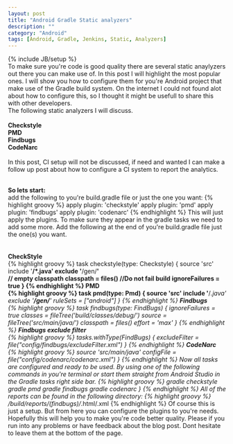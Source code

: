 ```yaml
---
layout: post
title: "Android Gradle Static analyzers"
description: ""
category: "Android"
tags: [Android, Gradle, Jenkins, Static, Analyzers]
---
```

{% include JB/setup %}
<br>
To make sure you're code is good quality there are several static anaylyzers out there you can make use of. 
In this post I will highlight the most popular ones. I will show you how to configure them for you're Android
project that make use of the Gradle build system. On the internet I could not found alot about how to
configure this, so I thought it might be usefull to share this with other developers.
<br>
The following static analyzers I will discuss.<br><br>
<b>Checkstyle</b><br>
<b>PMD</b><br>
<b>Findbugs</b><br>
<b>CodeNarc</b><br>
<br>
In this post, CI setup will not be discussed, if need and wanted I can make a follow up post about how to
configure a CI system to report the analytics.<br><br>
<!-- more start -->
<b>So lets start:</b><br>
add the following to you're build.gradle file or just the one you want:
{% highlight groovy %}
apply plugin: 'checkstyle'
apply plugin: 'pmd'
apply plugin: 'findbugs'
apply plugin: 'codenarc'
{% endhighlight %}
This will just apply the plugins. To make sure they appear in the gradle tasks we need to add some more.
Add the following at the end of you're build.gradle file just the one(s) you want.<br><br><br>
<b>CheckStyle</b><br>
{% highlight groovy %}
task checkstyle(type: Checkstyle) {
	source 'src'
    include '**/*.java'
    exclude '**/gen/**'    
	// empty classpath
    classpath = files()
    //Do not fail build
    ignoreFailures = true
}
{% endhighlight %}
<b>PMD</b><br>
{% highlight groovy %}
task pmd(type: Pmd) {
    source 'src'
    include '**/*.java'
    exclude '**/gen/**'
    ruleSets = ["android"]
}
{% endhighlight %}
<b>Findbugs</b><br>
{% highlight groovy %}
task findbugs(type: FindBugs) {
    ignoreFailures = true
    classes = fileTree('build/classes/debug/')
    source = fileTree('src/main/java/')
    classpath = files()
    effort = 'max'
}
{% endhighlight %}
<b>Findbugs exclude filter</b><br>
{% highlight groovy %}
	tasks.withType(FindBugs) {
    excludeFilter = file("config/findbugs/excludeFilter.xml")
}
{% endhighlight %}
<b>CodeNarc</b><br>
{% highlight groovy %}
    source 'src/main/java'
    configFile =  file("config/codenarc/codenarc.xml")
}
{% endhighlight %}
Now all tasks are configured and ready to be used. By using one of the following commands in you're terminal
or start them straight from Android Studio in the Gradle tasks right side bar.
{% highlight groovy %}
    gradle checkstyle
    gradle pmd
    gradle findbugs
    gradle codenarc
}
{% endhighlight %}
All of the reports can be found in the following directory:
{% highlight groovy %}
    /build/reports/(findbugs)/*.html/.xml
{% endhighlight %}
Of course this is just a setup. But from here you can configure the plugins to you're needs. Hopefully this
will help you to make you're code better quality. Please if you run into any problems or have feedback about the
blog post. Dont hesitate to leave them at the bottom of the page.
<!-- more end --> 

